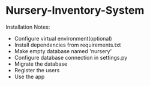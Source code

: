 # Nursery-Inventory-System
Installation Notes:
- Configure virtual environment(optional)
- Install dependencies from requirements.txt
- Make empty database named 'nursery'
- Configure database connection in settings.py
- Migrate the database
- Register the users
- Use the app
